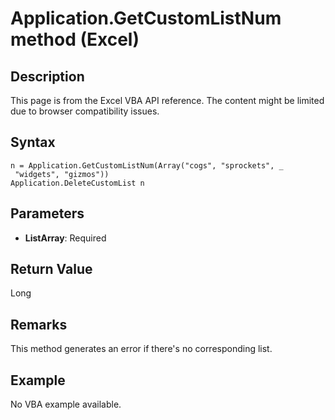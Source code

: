 # Application.GetCustomListNum method (Excel)

## Description
This page is from the Excel VBA API reference. The content might be limited due to browser compatibility issues.

## Syntax
```vba
n = Application.GetCustomListNum(Array("cogs", "sprockets", _ 
 "widgets", "gizmos")) 
Application.DeleteCustomList n
```

## Parameters
- **ListArray**: Required

## Return Value
Long

## Remarks
This method generates an error if there's no corresponding list.

## Example
No VBA example available.
